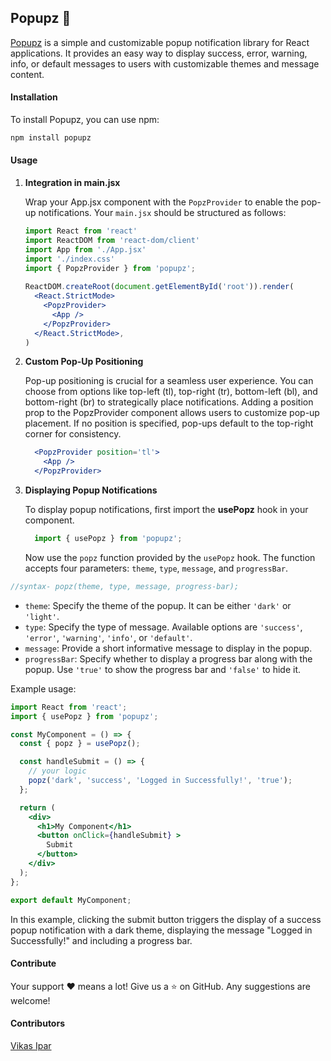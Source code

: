## Popupz 🍿

[Popupz](https://popupz.vercel.app/) is a simple and customizable popup notification library for React applications. It provides an easy way to display success, error, warning, info, or default messages to users with customizable themes and message content.

#### Installation

To install Popupz, you can use npm:

```bash
npm install popupz
```

#### Usage

1. **Integration in main.jsx**

   Wrap your App.jsx component with the `PopzProvider` to enable the pop-up notifications. Your `main.jsx` should be structured as follows:

   ```jsx
   import React from 'react'
   import ReactDOM from 'react-dom/client'
   import App from './App.jsx'
   import './index.css'
   import { PopzProvider } from 'popupz';
  
   ReactDOM.createRoot(document.getElementById('root')).render(
     <React.StrictMode>
       <PopzProvider>
         <App />
       </PopzProvider>
     </React.StrictMode>,
   )

   ```

2. **Custom Pop-Up Positioning**

    Pop-up positioning is crucial for a seamless user experience. You can choose from options like top-left (tl), top-right (tr), bottom-left (bl), and bottom-right (br) to strategically place notifications. Adding a position prop to the PopzProvider component allows users to customize pop-up placement. If no position is specified, pop-ups default to the top-right corner for consistency.

    ```jsx
      <PopzProvider position='tl'>
        <App />
      </PopzProvider>
    ```

3. **Displaying Popup Notifications**

   To display popup notifications, first import the **usePopz** hook in your component.

   ```jsx
     import { usePopz } from 'popupz';
   ```

   Now use the `popz` function provided by the `usePopz` hook. The function accepts four parameters: `theme`, `type`, `message`, and `progressBar`.

```jsx
//syntax- popz(theme, type, message, progress-bar);
```

   - `theme`: Specify the theme of the popup. It can be either `'dark'` or `'light'`.
   - `type`: Specify the type of message. Available options are `'success'`, `'error'`, `'warning'`, `'info'`, or `'default'`.
   - `message`: Provide a short informative message to display in the popup.
   - `progressBar`: Specify whether to display a progress bar along with the popup. Use `'true'` to show the progress bar and `'false'` to hide it.

   Example usage:

   ```jsx
   import React from 'react';
   import { usePopz } from 'popupz';

   const MyComponent = () => {
     const { popz } = usePopz();

     const handleSubmit = () => {
       // your logic
       popz('dark', 'success', 'Logged in Successfully!', 'true');
     };

     return (
       <div>
         <h1>My Component</h1>
         <button onClick={handleSubmit} >
           Submit
         </button>
       </div>
     );
   };

   export default MyComponent;
   ```

   In this example, clicking the submit button triggers the display of a success popup notification with a dark theme, displaying the message "Logged in Successfully!" and including a progress bar.

#### Contribute
 Your support ❤️ means a lot! Give us a ⭐️ on GitHub. Any suggestions are welcome!

   #### Contributors

   [Vikas Ipar](https://vikasipar.me/)

